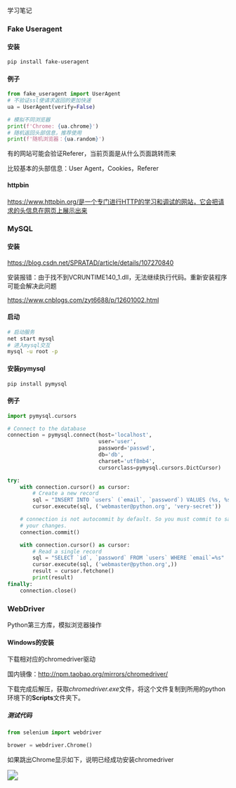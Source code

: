 学习笔记

### Fake Useragent

#### 安装

```bash
pip install fake-useragent
```

#### 例子

```python
from fake_useragent import UserAgent
# 不验证ssl使请求返回的更加快速
ua = UserAgent(verify=False)

# 模拟不同浏览器
print(f'Chrome: {ua.chrome}')
# 随机返回头部信息，推荐使用
print(f'随机浏览器：{ua.random}')
```

有的网站可能会验证Referer，当前页面是从什么页面跳转而来

比较基本的头部信息：User Agent，Cookies，Referer

#### httpbin

https://www.httpbin.org/是一个专门进行HTTP的学习和调试的网站，它会把请求的头信息在网页上展示出来

### MySQL

#### 安装

https://blog.csdn.net/SPRATAD/article/details/107270840

安装报错：由于找不到VCRUNTIME140_1.dll，无法继续执行代码。重新安装程序可能会解决此问题

https://www.cnblogs.com/zyt6688/p/12601002.html

#### 启动

```bash
# 启动服务
net start mysql
# 进入mysql交互
mysql -u root -p
```

#### 安装pymysql

```bash
pip install pymysql
```

#### 例子

```python
import pymysql.cursors

# Connect to the database
connection = pymysql.connect(host='localhost',
                             user='user',
                             password='passwd',
                             db='db',
                             charset='utf8mb4',
                             cursorclass=pymysql.cursors.DictCursor)

try:
    with connection.cursor() as cursor:
        # Create a new record
        sql = "INSERT INTO `users` (`email`, `password`) VALUES (%s, %s)"
        cursor.execute(sql, ('webmaster@python.org', 'very-secret'))

    # connection is not autocommit by default. So you must commit to save
    # your changes.
    connection.commit()

    with connection.cursor() as cursor:
        # Read a single record
        sql = "SELECT `id`, `password` FROM `users` WHERE `email`=%s"
        cursor.execute(sql, ('webmaster@python.org',))
        result = cursor.fetchone()
        print(result)
finally:
    connection.close()
```

### WebDriver

Python第三方库，模拟浏览器操作

#### Windows的安装

下载相对应的chromedriver驱动

国内镜像：http://npm.taobao.org/mirrors/chromedriver/

下载完成后解压，获取*chromedriver.exe*文件，将这个文件复制到所用的python环境下的**Scripts**文件夹下。

##### 测试代码

```python
from selenium import webdriver

brower = webdriver.Chrome()
```

如果跳出Chrome显示如下，说明已经成功安装chromedriver

<img src="https://img2018.cnblogs.com/blog/1185301/201903/1185301-20190315104214208-456362436.png" style="zoom: 150%;" /> 

